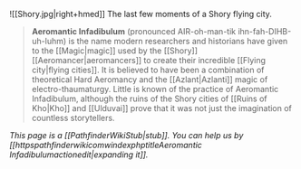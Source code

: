 ![[Shory.jpg|right+hmed]] 
 The last few moments of a Shory flying city.
> **Aeromantic Infadibulum** (pronounced AIR-oh-man-tik ihn-fah-DIHB-uh-luhm) is the name modern researchers and historians have given to the [[Magic|magic]] used by the [[Shory]] [[Aeromancer|aeromancers]] to create their incredible [[Flying city|flying cities]]. It is believed to have been a combination of theoretical Hard Aeromancy and the [[Azlant|Azlanti]] magic of electro-thaumaturgy.
> Little is known of the practice of Aeromantic Infadibulum, although the ruins of the Shory cities of [[Ruins of Kho|Kho]] and [[Ulduvai]] prove that it was not just the imagination of countless storytellers.



*This page is a [[PathfinderWikiStub|stub]]. You can help us by [[httpspathfinderwikicomwindexphptitleAeromantic Infadibulumactionedit|expanding it]].*








